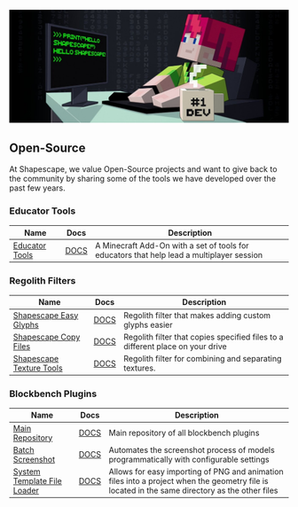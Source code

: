 ![](../header.jpg)

## Open-Source
At Shapescape, we value Open-Source projects and want to give back to the community by sharing some of the tools we have developed over the past few years. 

### Educator Tools

| Name | Docs | Description|
|-------|---------|----------|
| [Educator Tools](https://github.com/ShapescapeMC/Educator-Tools) | [DOCS](https://github.com/ShapescapeMC/Educator-Tools/wiki) | A Minecraft Add-On with a set of tools for educators that help lead a multiplayer session |

### Regolith Filters

| Name | Docs | Description|
|-------|---------|----------|
| [Shapescape Easy Glyphs](https://github.com/ShapescapeMC/Shapescape-Easy-Glyphs) | [DOCS](https://shapescape-easy-glyphs.readthedocs.io/en/latest/) | Regolith filter that makes adding custom glyphs easier |
| [Shapescape Copy Files](https://github.com/ShapescapeMC/Shapescape-Copy-Files) | [DOCS](https://shapescape-copy-files.readthedocs.io/en/latest/) | Regolith filter that copies specified files to a different place on your drive |
| [Shapescape Texture Tools](https://github.com/ShapescapeMC/Shapescape-Texture-Tools) | [DOCS](https://shapescape-texture-tools.readthedocs.io/en/latest/) | Regolith filter for combining and separating textures. |

### Blockbench Plugins

| Name | Docs | Description|
|-------|---------|----------|
| [Main Repository](https://github.com/ShapescapeMC/Blockbench-Plugins) | [DOCS](https://blockbench-plugins.readthedocs.io/en/latest/) | Main repository of all blockbench plugins |
| [Batch Screenshot](https://github.com/ShapescapeMC/Blockbench-Plugins/tree/main/plugins/batch_screenshot) | [DOCS](https://blockbench-plugins.readthedocs.io/en/latest/batch_screenshot/about.html)  | Automates the screenshot process of models programmatically with configurable settings |
| [System Template File Loader](https://github.com/ShapescapeMC/Blockbench-Plugins/tree/main/plugins/system_template_file_loader) | [DOCS](https://blockbench-plugins.readthedocs.io/en/latest/system_template_file_loader/about.html)  | Allows for easy importing of PNG and animation files into a project when the geometry file is located in the same directory as the other files |
